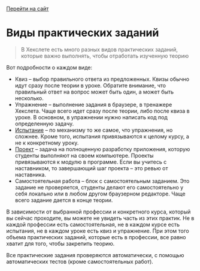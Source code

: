 [Перейти на сайт](https://ru.hexlet.io)

# Виды практических заданий

> В Хекслете есть много разных видов практических заданий, которые важно выполнять, чтобы отработать изученную теорию

Вот подробности о каждом виде:

* Квиз – выбор правильного ответа из предложенных. Квизы обычно идут сразу после теории в уроке. Обратите внимание, что правильный ответ на вопрос может быть один, а может быть несколько.
* Упражнение – выполнение задания в браузере, в тренажере Хекслета. Чаще всего идет сразу после теории, либо после квиза в уроке. В основном, в упражнении нужно написать код под определенную задачу.
* [Испытание](https://help.hexlet.io/article/20535) – по механизму то же самое, что упражнения, но сложнее. Кроме того, испытания привязываются к целому курсу, а не к конкретному уроку.
* [Проект](https://help.hexlet.io/article/20631) – задача на полноценную разработку приложения, которую студенты выполняют на своем компьютере. Проекты привязываются к модулю в программе. Если вы учитесь с наставником, то завершающий шаг проекта – это ревью от наставника.
* Самостоятельная работа – блок с самостоятельным заданием. Это задание не проверяется, студенты делают его самостоятельно у себя локально или в любом другом браузерном редакторе. Чаще всего задание дается в конце теории.

В зависимости от выбранной профессии и конкретного курса, который вы сейчас проходите, вы можете не увидеть часть из этих практик. Не в каждой профессии есть самостоятельная, не в каждом курсе есть испытания, не в каждом уроке есть квиз и упражнение. При этом того объема практических заданий, которые есть в профессии, все равно хватит для того, чтобы закрепить теорию.

Все практические задания проверяются автоматически, с помощью автоматических тестов (кроме самостоятельных работ).
